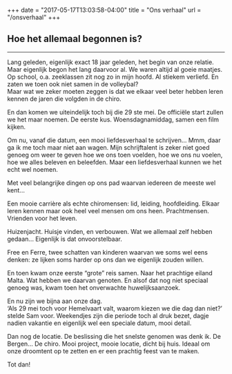 +++
date = "2017-05-17T13:03:58-04:00"
title = "Ons verhaal"
url = "/onsverhaal"
+++

## Hoe het allemaal begonnen is?

---

<p>Lang geleden, eigenlijk exact 18 jaar geleden, het begin van onze relatie. Maar eigenlijk begon het
lang daarvoor al. We waren altijd al goeie maatjes. Op school, o.a. zeeklassen zit nog zo in mijn
hoofd. Al stiekem verliefd. En zaten we toen ook niet samen in de volleybal?<br>
Maar wat we zeker moeten zeggen is dat we elkaar veel beter hebben leren kennen de jaren die
volgden in de chiro.</p>
<p>
En dan komen we uiteindelijk toch bij die 29 ste mei. De officiële start zullen we het maar noemen. De
eerste kus. Woensdagnamiddag, samen een film kijken.
</p>
<p>
Om nu, vanaf die datum, een mooi liefdesverhaal te schrijven… Mmm, daar ga ik me toch maar niet
aan wagen. Mijn schrijftalent is zeker niet goed genoeg om weer te geven hoe we ons toen voelden,
hoe we ons nu voelen, hoe we alles beleven en beleefden. Maar een liefdesverhaal kunnen we het
echt wel noemen.
</p>
<p>
Met veel belangrijke dingen op ons pad waarvan iedereen de meeste wel kent…
</p>
<p>
Een mooie carrière als echte chiromensen: lid, leiding, hoofdleiding. Elkaar leren kennen maar ook
heel veel mensen om ons heen. Prachtmensen. Vrienden voor het leven.
</p>
<p>
Huizenjacht. Huisje vinden, en verbouwen. Wat we allemaal zelf hebben gedaan... Eigenlijk is dat
onvoorstelbaar.
</p>
<p>
Free en Ferre, twee schatten van kinderen waarvan we soms wel eens denken: ze lijken soms harder
op ons dan we eigenlijk zouden willen.
</p>
<p>
En toen kwam onze eerste “grote” reis samen. Naar het prachtige eiland Malta. Wat hebben we
daarvan genoten. En alsof dat nog niet speciaal genoeg was, kwam toen het onverwachte
huwelijksaanzoek.
</p>
<p>
En nu zijn we bijna aan onze dag.<br>
‘Als 29 mei toch voor Hemelvaart valt, waarom kiezen we die dag dan niet?’ stelde Sam voor.
Weekendjes zijn die periode toch al druk bezet, dagje nadien vakantie en eigenlijk wel een speciale
datum, mooi detail.
</p>
<p>
Dan nog de locatie. De beslissing die het snelste genomen was denk ik. De Bergen… De chiro. Mooi
project, mooie locatie, dicht bij huis. Ideaal om onze droomtent op te zetten en er een prachtig feest
van te maken.
</p>
<p>
Tot dan!
</p>